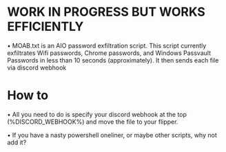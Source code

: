 # WORK IN PROGRESS BUT WORKS EFFICIENTLY
• MOAB.txt is an AIO password exfiltration script.
  This script currently exfiltrates Wifi passwords, Chrome passwords, and Windows Passvault Passwords in less than 10 seconds (approximately). It then sends each file via discord webhook

# How to
• All you need to do is specify your discord webhook at the top (%DISCORD_WEBHOOK%) and move the file to your flipper.

• If you have a nasty powershell oneliner, or maybe other scripts, why not add it? 
